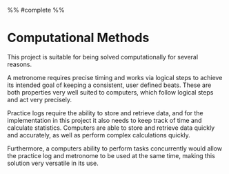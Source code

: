 %%
#complete
%%
# Computational Methods

This project is suitable for being solved computationally for several reasons. 

A metronome requires precise timing and works via logical steps to achieve its intended goal of keeping a consistent, user defined beats. These are both properties very well suited to computers, which follow logical steps and act very precisely. 

Practice logs require the ability to store and retrieve data, and for the implementation in this project it also needs to keep track of time and calculate statistics. Computers are able to store and retrieve data quickly and accurately, as well as perform complex calculations quickly. 

Furthermore, a computers ability to perform tasks concurrently would allow the practice log and metronome to be used at the same time, making this solution very versatile in its use.
